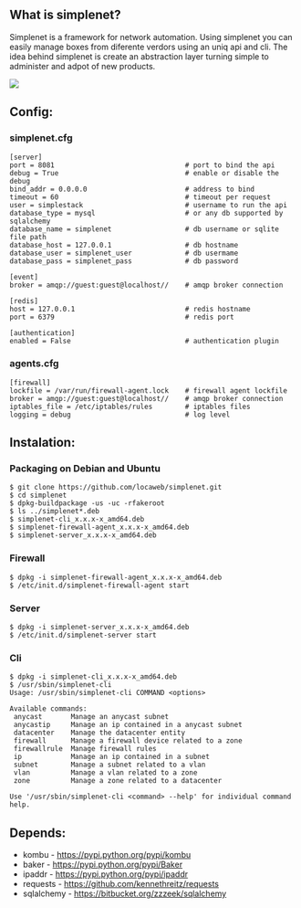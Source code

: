 ## What is simplenet?
Simplenet is a framework for network automation. Using simplenet you can easily manage boxes from diferente verdors using an uniq api and cli. The idea behind simplenet is create an abstraction layer turning simple to administer and adpot of new products.

<img src="https://raw.github.com/locaweb/simplenet/master/simplenet.png">

## Config:
### simplenet.cfg

	[server]
	port = 8081                                # port to bind the api
	debug = True                               # enable or disable the debug
	bind_addr = 0.0.0.0                        # address to bind
	timeout = 60                               # timeout per request
	user = simplestack                         # username to run the api
	database_type = mysql                      # or any db supported by sqlalchemy
	database_name = simplenet                  # db username or sqlite file path
	database_host = 127.0.0.1                  # db hostname
	database_user = simplenet_user             # db usermame
	database_pass = simplenet_pass             # db password

	[event]
	broker = amqp://guest:guest@localhost//    # amqp broker connection

	[redis]
	host = 127.0.0.1                           # redis hostname 
	port = 6379                                # redis port

	[authentication]
	enabled = False                            # authentication plugin

### agents.cfg

	[firewall]
	lockfile = /var/run/firewall-agent.lock    # firewall agent lockfile
	broker = amqp://guest:guest@localhost//    # amqp broker connection
	iptables_file = /etc/iptables/rules        # iptables files
	logging = debug                            # log level

## Instalation:
### Packaging on Debian and Ubuntu

    $ git clone https://github.com/locaweb/simplenet.git
    $ cd simplenet
    $ dpkg-buildpackage -us -uc -rfakeroot
    $ ls ../simplenet*.deb
    $ simplenet-cli_x.x.x-x_amd64.deb
    $ simplenet-firewall-agent_x.x.x-x_amd64.deb
    $ simplenet-server_x.x.x-x_amd64.deb

### Firewall

	$ dpkg -i simplenet-firewall-agent_x.x.x-x_amd64.deb
	$ /etc/init.d/simplenet-firewall-agent start

### Server

	$ dpkg -i simplenet-server_x.x.x-x_amd64.deb
	$ /etc/init.d/simplenet-server start

### Cli

	$ dpkg -i simplenet-cli_x.x.x-x_amd64.deb
	$ /usr/sbin/simplenet-cli 
	Usage: /usr/sbin/simplenet-cli COMMAND <options>

	Available commands:
	 anycast       Manage an anycast subnet
	 anycastip     Manage an ip contained in a anycast subnet
	 datacenter    Manage the datacenter entity
	 firewall      Manage a firewall device related to a zone
	 firewallrule  Manage firewall rules
	 ip            Manage an ip contained in a subnet
	 subnet        Manage a subnet related to a vlan
	 vlan          Manage a vlan related to a zone
	 zone          Manage a zone related to a datacenter

	Use '/usr/sbin/simplenet-cli <command> --help' for individual command help.

## Depends:

* kombu      - https://pypi.python.org/pypi/kombu
* baker      - https://pypi.python.org/pypi/Baker
* ipaddr     - https://pypi.python.org/pypi/ipaddr
* requests   - https://github.com/kennethreitz/requests
* sqlalchemy - https://bitbucket.org/zzzeek/sqlalchemy

